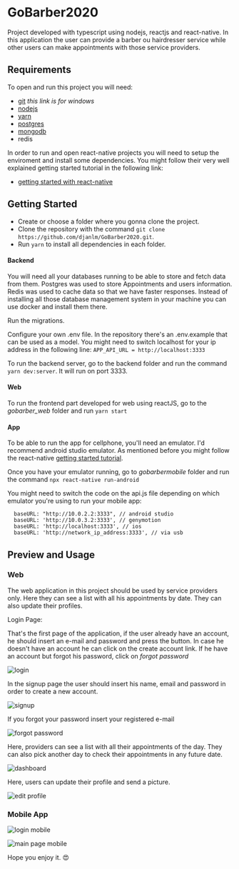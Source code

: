 # GoBarber2020
Project developed with typescript using nodejs, reactjs and react-native. 
In this application the user can provide a barber ou hairdresser service while other users can make appointments with those service providers. 

## Requirements
To open and run this project you will need:
* [git](https://git-scm.com/download/win) *this link is for windows*
* [nodejs](https://nodejs.org/)
* [yarn](https://classic.yarnpkg.com/)
* [postgres](https://www.postgresql.org/)
* [mongodb](https://www.youtube.com/watch?v=FwMwO8pXfq0)
* redis

In order to run and open react-native projects you will need to setup the enviroment and install some dependencies. You might follow their very well explained getting started tutorial in the following link: 
* [getting started with react-native](https://reactnative.dev/docs/0.61/getting-started)

## Getting Started

* Create or choose a folder where you gonna clone the project.
* Clone the repository with the command `git clone https://github.com/djanlm/GoBarber2020.git`.
* Run `yarn` to install all dependencies in each folder.

#### Backend

You will need all your databases running to be able to store and fetch data from them. Postgres was used to store Appointments and users information. Redis was used to cache data so that we have faster responses.
Instead of installing all those database management system in your machine you can use docker and install them there. 

Run the migrations.

Configure your own .env file. In the repository there's an .env.example that can be used as a model. You might need to switch localhost for your ip address in the following line:
`APP_API_URL = http://localhost:3333`

To run the backend server, go to the backend folder and run the command `yarn dev:server`. It will run on port 3333.

#### Web
To run the frontend part developed for web using reactJS, go to the *gobarber_web* folder and run `yarn start`

#### App 
To be able to run the app for cellphone, you'll need an emulator. I'd recommend android studio emulator. As mentioned before you might follow the react-native [getting started tutorial](https://reactnative.dev/docs/0.61/getting-started).

Once you have your emulator running, go to *gobarbermobile* folder and run the command `npx react-native run-android`

You might need to switch the code on the api.js file depending on which emulator you're using to run your mobile app:

```
  baseURL: "http://10.0.2.2:3333", // android studio
  baseURL: 'http://10.0.3.2:3333', // genymotion
  baseURL: 'http://localhost:3333', // ios
  baseURL: 'http://network_ip_address:3333', // via usb
```


## Preview and Usage

### Web

The web application in this project should be used by service providers only. Here they can see a list with all his appointments by date. They can also update their profiles.

Login Page:

That's the first page of the application, if the user already have an account, he should insert an e-mail and password and press the button. In case he doesn't have an account he can click on the create account link.
If he have an account but forgot his password, click on *forgot password*

![login](https://github.com/djanlm/GoBarber2020/blob/master/login_page.png?raw=true)

In the signup page the user should insert his name, email and password in order to create a new account.

![signup](https://github.com/djanlm/GoBarber2020/blob/master/register_page.png?raw=true)

If you forgot your password insert your registered e-mail

![forgot password](https://github.com/djanlm/GoBarber2020/blob/master/forgot_password_page.png?raw=true)

Here, providers can see a list with all their appointments of the day. They can also pick another day to check their appointments in any future date.

![dashboard](https://github.com/djanlm/GoBarber2020/blob/master/dashboard_web.png?raw=true)

Here, users can update their profile and send a picture.

![edit profile](https://github.com/djanlm/GoBarber2020/blob/master/edit_profile_web.png?raw=true)


### Mobile App

![login mobile](https://github.com/djanlm/GoBarber2020/blob/master/login_mobile.png?raw=true)

![main page mobile](https://github.com/djanlm/GoBarber2020/blob/master/register_mobile.png?raw=true)


Hope you enjoy it. :heart_eyes:

